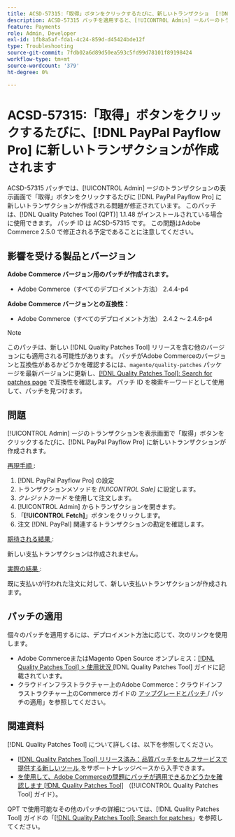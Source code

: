 ```yaml
---
title: ACSD-57315:「取得」ボタンをクリックするたびに、新しいトランザクショ  [!DNL PayPal Payflow Pro]  が作成されます
description: ACSD-57315 パッチを適用すると、[!UICONTROL Admin] ールバーのトランザクションを表示画面で「取得」ボタンをクリックするたびに新しいトランザクションが作成されるAdobe Commerceの問題が修正されます。 [!DNL PayPal Payflow Pro]  の例を以下に示します。
feature: Payments
role: Admin, Developer
exl-id: 1fb8a5af-fda1-4c24-859d-d45424bde12f
type: Troubleshooting
source-git-commit: 7fdb02a6d89d50ea593c5fd99d78101f89198424
workflow-type: tm+mt
source-wordcount: '379'
ht-degree: 0%

---
```


# ACSD-57315:「取得」ボタンをクリックするたびに、[!DNL PayPal Payflow Pro] に新しいトランザクションが作成されます

ACSD-57315 パッチでは、[!UICONTROL Admin] ージのトランザクションの表示画面で「取得」ボタンをクリックするたびに [!DNL PayPal Payflow Pro] に新しいトランザクションが作成される問題が修正されています。 このパッチは、[!DNL Quality Patches Tool (QPT)] 1.1.48 がインストールされている場合に使用できます。 パッチ ID は ACSD-57315 です。 この問題はAdobe Commerce 2.5.0 で修正される予定であることに注意してください。

## 影響を受ける製品とバージョン

**Adobe Commerce バージョン用のパッチが作成されます。**

* Adobe Commerce（すべてのデプロイメント方法） 2.4.4-p4

**Adobe Commerce バージョンとの互換性：**

* Adobe Commerce（すべてのデプロイメント方法） 2.4.2 ～ 2.4.6-p4

>[!NOTE]
>
>このパッチは、新しい [!DNL Quality Patches Tool] リリースを含む他のバージョンにも適用される可能性があります。 パッチがAdobe Commerceのバージョンと互換性があるかどうかを確認するには、`magento/quality-patches` パッケージを最新バージョンに更新し、[[!DNL Quality Patches Tool]: Search for patches page](https://experienceleague.adobe.com/tools/commerce-quality-patches/index.html) で互換性を確認します。 パッチ ID を検索キーワードとして使用して、パッチを見つけます。

## 問題

[!UICONTROL Admin] ージのトランザクションを表示画面で「取得」ボタンをクリックするたびに、[!DNL PayPal Payflow Pro] に新しいトランザクションが作成されます。

<u> 再現手順 </u>:

1. [!DNL PayPal Payflow Pro] の設定
1. トランザクションメソッドを *[!UICONTROL Sale]* に設定します。
1. *クレジットカード* を使用して注文します。
1. [!UICONTROL Admin] からトランザクションを開きます。
1. 「**[!UICONTROL Fetch]**」ボタンをクリックします。
1. 注文 [!DNL PayPal] 関連するトランザクションの勘定を確認します。

<u> 期待される結果 </u>:

新しい支払トランザクションは作成されません。

<u> 実際の結果 </u>:

既に支払いが行われた注文に対して、新しい支払いトランザクションが作成されます。

## パッチの適用

個々のパッチを適用するには、デプロイメント方法に応じて、次のリンクを使用します。

* Adobe CommerceまたはMagento Open Source オンプレミス：[[!DNL Quality Patches Tool] > 使用状況 ](/help/tools/quality-patches-tool/usage.md)[!DNL Quality Patches Tool] ガイドに記載されています。
* クラウドインフラストラクチャー上のAdobe Commerce：クラウドインフラストラクチャー上のCommerce ガイドの [ アップグレードとパッチ ](https://experienceleague.adobe.com/docs/commerce-cloud-service/user-guide/develop/upgrade/apply-patches.html)/ パッチの適用」を参照してください。

## 関連資料

[!DNL Quality Patches Tool] について詳しくは、以下を参照してください。

* [[!DNL Quality Patches Tool]  リリース済み：品質パッチをセルフサービスで提供する新しいツール ](https://experienceleague.adobe.com/en/docs/commerce-operations/tools/quality-patches-tool/quality-patches-tool-to-self-serve-quality-patches) をサポートナレッジベースから入手できます。
* [ を使用して、Adobe Commerceの問題にパッチが適用できるかどうかを確認します  [!DNL Quality Patches Tool]](/help/tools/quality-patches-tool/patches-available-in-qpt/check-patch-for-magento-issue-with-magento-quality-patches.md) （[!UICONTROL Quality Patches Tool] ガイド）。


QPT で使用可能なその他のパッチの詳細については、[!DNL Quality Patches Tool] ガイドの「[[!DNL Quality Patches Tool]: Search for patches](https://experienceleague.adobe.com/tools/commerce-quality-patches/index.html)」を参照してください。
